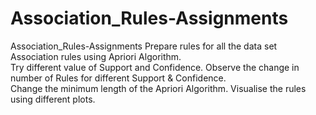 # Association_Rules-Assignments

Association_Rules-Assignments Prepare rules for all the data set  Association rules using Apriori Algorithm.  
Try different value of Support and Confidence. 
Observe the change in number of Rules for different Support &amp; Confidence.  
Change the minimum length of the Apriori Algorithm.  Visualise the rules using different plots.
